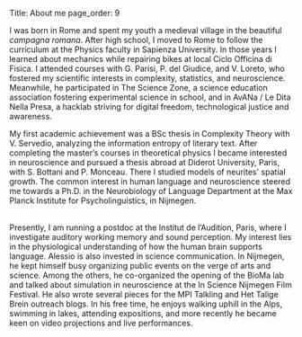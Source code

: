 Title: About me
page_order: 9


I was born in Rome and spent my youth a medieval village in the beautiful _campagna romana_. After high school, I moved
to Rome to follow the curriculum at the Physics faculty in Sapienza University. In those years I learned about mechanics while repairing bikes at local Ciclo Officina di Fisica. I attended courses with G. Parisi, P. del Giudice, and V. Loreto, who fostered my scientific interests in complexity, statistics, and neuroscience. 
Meanwhile, he participated in The Science Zone, a science education association fostering experimental science in school, and in AvANa / Le Dita Nella Presa, a hacklab striving for digital freedom, technological justice and awareness. 
<br>

My first academic achievement was a BSc thesis in Complexity Theory with V. Servedio, analyzing the information entropy of literary text. After completing the master’s courses in theoretical physics I became interested in neuroscience and pursued a thesis abroad at Diderot University, Paris, with S. Bottani and P. Monceau. There I studied models of neurites' spatial growth. 
The common interest in human language and neuroscience steered me towards a Ph.D. in the Neurobiology of Language Department at the Max Planck Institute for Psycholinguistics, in Nijmegen.  
<br>

Presently, I am running a postdoc at the Institut de l’Audition, Paris, where I investigate auditory working memory and sound perception. My interest lies in the physiological understanding of how the human brain supports language. Alessio is also invested in science communication. In Nijmegen, he kept himself busy organizing public events on the verge of arts and science. Among the others, he co-organized the opening of the BioMa lab and talked about simulation in neuroscience at the In Science Nijmegen Film Festival. He also wrote several pieces for the MPI Talkling and Het Talige Brein outreach blogs. In his free time, he enjoys walking uphill in the Alps, swimming in lakes, attending expositions, and more recently he became keen on video projections and live performances.
<br>

